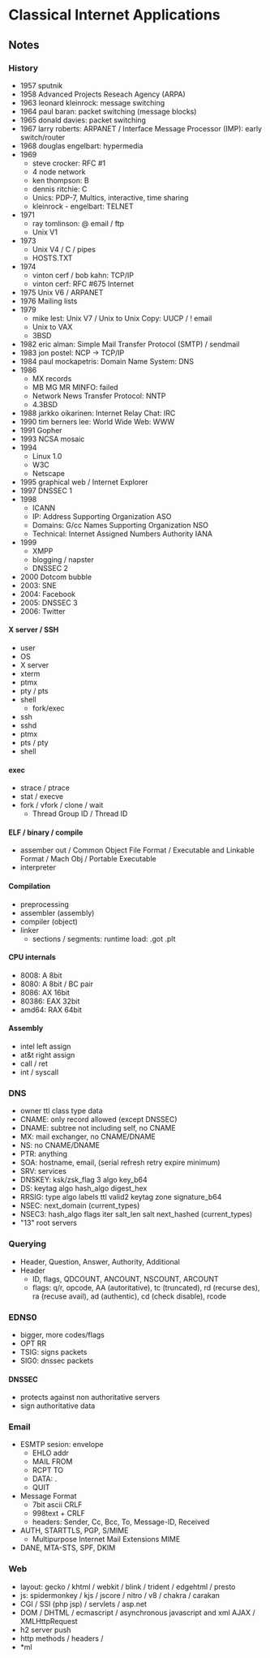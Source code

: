 # Classical Internet Applications

## Notes

### History

- 1957 sputnik
- 1958 Advanced Projects Reseach Agency (ARPA)
- 1963 leonard kleinrock: message switching
- 1964 paul baran: packet switching (message blocks)
- 1965 donald davies: packet switching
- 1967 larry roberts: ARPANET / Interface Message Processor (IMP): early switch/router
- 1968 douglas engelbart: hypermedia
- 1969
  - steve crocker: RFC #1
  - 4 node network
  - ken thompson: B
  - dennis ritchie: C
  - Unics: PDP-7, Multics, interactive, time sharing
  - kleinrock - engelbart: TELNET
- 1971
  - ray tomlinson: @ email / ftp
  - Unix V1
- 1973
  - Unix V4 / C / pipes
  - HOSTS.TXT
- 1974
  - vinton cerf / bob kahn: TCP/IP
  - vinton cerf: RFC #675 Internet
- 1975 Unix V6 / ARPANET
- 1976 Mailing lists
- 1979
  - mike lest: Unix V7 / Unix to Unix Copy: UUCP / ! email
  - Unix to VAX
  - 3BSD
- 1982 eric alman: Simple Mail Transfer Protocol (SMTP) / sendmail
- 1983 jon postel: NCP -> TCP/IP
- 1984 paul mockapetris: Domain Name System: DNS
- 1986
  - MX records
  - MB MG MR MINFO: failed
  - Network News Transfer Protocol: NNTP
  - 4.3BSD
- 1988 jarkko oikarinen: Internet Relay Chat: IRC
- 1990 tim berners lee: World Wide Web: WWW
- 1991 Gopher
- 1993 NCSA mosaic
- 1994
  - Linux 1.0
  - W3C
  - Netscape
- 1995 graphical web / Internet Explorer
- 1997 DNSSEC 1
- 1998
  - ICANN
  - IP: Address Supporting Organization ASO
  - Domains: G/cc Names Supporting Organization NSO
  - Technical: Internet Assigned Numbers Authority IANA
- 1999
  - XMPP
  - blogging / napster
  - DNSSEC 2
- 2000 Dotcom bubble
- 2003: SNE
- 2004: Facebook
- 2005: DNSSEC 3
- 2006: Twitter

#### X server / SSH

- user
- OS
- X server
- xterm
- ptmx
- pty / pts
- shell
  - fork/exec
- ssh
- sshd
- ptmx
- pts / pty
- shell

#### exec

- strace / ptrace
- stat / execve
- fork / vfork / clone / wait
  - Thread Group ID / Thread ID

#### ELF / binary / compile

- assember out / Common Object File Format / Executable and Linkable Format / Mach Obj / Portable Executable
- interpreter

#### Compilation

- preprocessing
- assembler (assembly)
- compiler (object)
- linker
  - sections / segments: runtime load: .got .plt

#### CPU internals

- 8008: A 8bit
- 8080: A 8bit / BC pair
- 8086: AX 16bit
- 80386: EAX 32bit
- amd64: RAX 64bit

#### Assembly

- intel left assign
- at&t right assign
- call / ret
- int / syscall

### DNS

- owner ttl class type data
- CNAME: only record allowed (except DNSSEC)
- DNAME: subtree not including self, no CNAME
- MX: mail exchanger, no CNAME/DNAME
- NS: no CNAME/DNAME
- PTR: anything
- SOA: hostname, email, (serial refresh retry expire minimum)
- SRV: services
- DNSKEY: ksk/zsk_flag 3 algo key_b64
- DS: keytag algo hash_algo digest_hex
- RRSIG: type algo labels ttl valid2 keytag zone signature_b64
- NSEC: next_domain (current_types)
- NSEC3: hash_algo flags iter salt_len salt next_hashed (current_types)
- "13" root servers

### Querying

- Header, Question, Answer, Authority, Additional
- Header
  - ID, flags, QDCOUNT, ANCOUNT, NSCOUNT, ARCOUNT
  - flags: q/r, opcode, AA (autoritative), tc (truncated), rd (recurse des), ra (recuse avail), ad (authentic), cd (check disable), rcode

### EDNS0

- bigger, more codes/flags
- OPT RR
- TSIG: signs packets
- SIG0: dnssec packets

#### DNSSEC

- protects against non authoritative servers
- sign authoritative data

### Email

- ESMTP sesion: envelope
  - EHLO addr
  - MAIL FROM
  - RCPT TO
  - DATA: .
  - QUIT
- Message Format
  - 7bit ascii CRLF
  - 998text + CRLF
  - headers: Sender, Cc, Bcc, To, Message-ID, Received
- AUTH, STARTTLS, PGP, S/MIME
  - Multipurpose Internet Mail Extensions MIME
- DANE, MTA-STS, SPF, DKIM

### Web

- layout: gecko / khtml / webkit / blink / trident / edgehtml / presto
- js: spidermonkey / kjs / jscore / nitro / v8 / chakra / carakan
- CGI / SSI (php jsp) / servlets / asp.net
- DOM / DHTML / ecmascript / asynchronous javascript and xml AJAX / XMLHttpRequest
- h2 server push
- http methods / headers /
- \*ml
